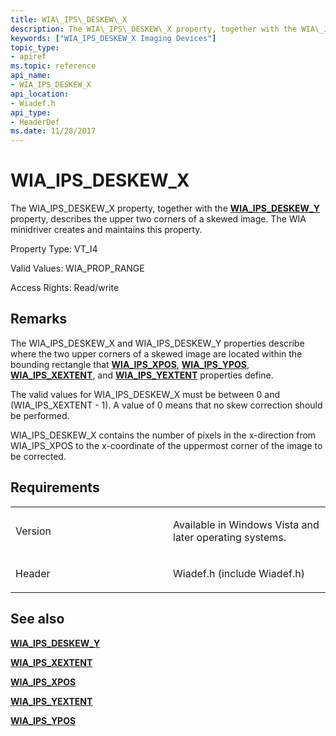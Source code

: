 ```yaml
---
title: WIA\_IPS\_DESKEW\_X
description: The WIA\_IPS\_DESKEW\_X property, together with the WIA\_IPS\_DESKEW\_Y property, describes the upper two corners of a skewed image. The WIA minidriver creates and maintains this property.
keywords: ["WIA_IPS_DESKEW_X Imaging Devices"]
topic_type:
- apiref
ms.topic: reference
api_name:
- WIA_IPS_DESKEW_X
api_location:
- Wiadef.h
api_type:
- HeaderDef
ms.date: 11/28/2017
---
```


# WIA\_IPS\_DESKEW\_X


The WIA\_IPS\_DESKEW\_X property, together with the [**WIA\_IPS\_DESKEW\_Y**](wia-ips-deskew-y.md) property, describes the upper two corners of a skewed image. The WIA minidriver creates and maintains this property.

Property Type: VT\_I4

Valid Values: WIA\_PROP\_RANGE

Access Rights: Read/write

## Remarks

The WIA\_IPS\_DESKEW\_X and WIA\_IPS\_DESKEW\_Y properties describe where the two upper corners of a skewed image are located within the bounding rectangle that [**WIA\_IPS\_XPOS**](wia-ips-xpos.md), [**WIA\_IPS\_YPOS**](wia-ips-ypos.md), [**WIA\_IPS\_XEXTENT**](wia-ips-xextent.md), and [**WIA\_IPS\_YEXTENT**](wia-ips-yextent.md) properties define.

The valid values for WIA\_IPS\_DESKEW\_X must be between 0 and (WIA\_IPS\_XEXTENT - 1). A value of 0 means that no skew correction should be performed.

WIA\_IPS\_DESKEW\_X contains the number of pixels in the x-direction from WIA\_IPS\_XPOS to the x-coordinate of the uppermost corner of the image to be corrected.

## Requirements

<table>
<colgroup>
<col width="50%" />
<col width="50%" />
</colgroup>
<tbody>
<tr class="odd">
<td><p>Version</p></td>
<td><p>Available in Windows Vista and later operating systems.</p></td>
</tr>
<tr class="even">
<td><p>Header</p></td>
<td>Wiadef.h (include Wiadef.h)</td>
</tr>
</tbody>
</table>

## See also


[**WIA\_IPS\_DESKEW\_Y**](wia-ips-deskew-y.md)

[**WIA\_IPS\_XEXTENT**](wia-ips-xextent.md)

[**WIA\_IPS\_XPOS**](wia-ips-xpos.md)

[**WIA\_IPS\_YEXTENT**](wia-ips-yextent.md)

[**WIA\_IPS\_YPOS**](wia-ips-ypos.md)

 

 






